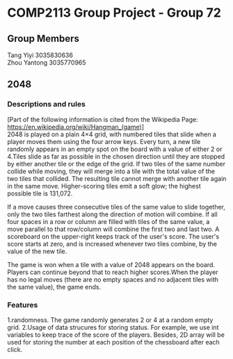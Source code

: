 # COMP2113 Group Project - Group 72

## Group Members
Tang Yiyi 3035830636  
Zhou Yantong 3035770965


## 2048 
### Descriptions and rules
[Part of the following information is cited from the Wikipedia Page: https://en.wikipedia.org/wiki/Hangman_(game)]  
2048 is played on a plain 4×4 grid, with numbered tiles that slide when a player moves them using the four arrow keys. Every turn, a new tile randomly appears in an empty spot on the board with a value of either 2 or 4.Tiles slide as far as possible in the chosen direction until they are stopped by either another tile or the edge of the grid. If two tiles of the same number collide while moving, they will merge into a tile with the total value of the two tiles that collided. The resulting tile cannot merge with another tile again in the same move. Higher-scoring tiles emit a soft glow; the highest possible tile is 131,072.

If a move causes three consecutive tiles of the same value to slide together, only the two tiles farthest along the direction of motion will combine. If all four spaces in a row or column are filled with tiles of the same value, a move parallel to that row/column will combine the first two and last two. A scoreboard on the upper-right keeps track of the user's score. The user's score starts at zero, and is increased whenever two tiles combine, by the value of the new tile.

The game is won when a tile with a value of 2048 appears on the board. Players can continue beyond that to reach higher scores.When the player has no legal moves (there are no empty spaces and no adjacent tiles with the same value), the game ends.


### Features 
1.randomness. The game randomly generates 2 or 4 at a random empty grid.
2.Usage of data strucures for storing status. For example, we use int variables to keep trace of the score of the players. Besides, 2D array will be used for storing the number at each position of the chessboard after each click. 
